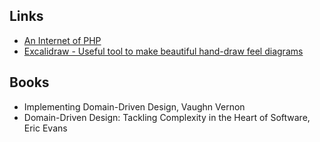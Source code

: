 ## Links
- [An Internet of PHP](https://timotijhof.net/posts/2023/an-internet-of-php/)
- [Excalidraw - Useful tool to make beautiful hand-draw feel diagrams](https://excalidraw.com/)

## Books
- Implementing Domain-Driven Design, Vaughn Vernon
- Domain-Driven Design: Tackling Complexity in the Heart of Software, Eric Evans